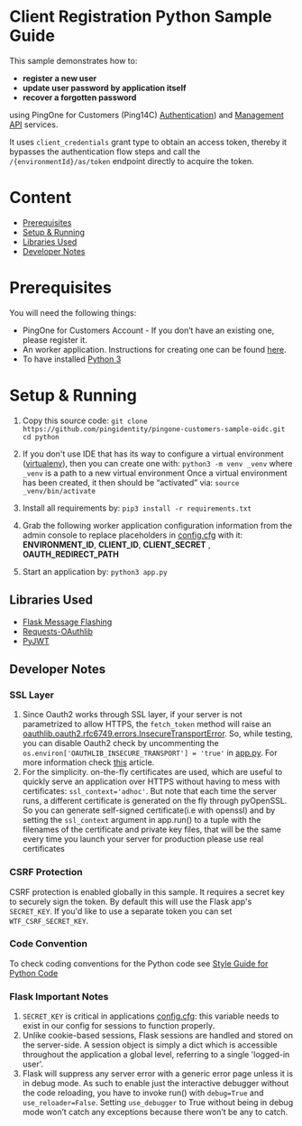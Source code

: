 # Client Registration Python Sample Guide

This sample demonstrates how to:
 - **register a new user**
 - **update user password by application itself**
 - **recover a forgotten password**
 
 using PingOne for Customers (Ping14C) [Authentication](https://apidocs.pingidentity.com/pingone/customer/v1/api/guide/p1-a_overview/)) and [Management API](https://apidocs.pingidentity.com/pingone/customer/v1/api/guide/p1_overview/) services.

It uses `client_credentials` grant type to obtain an access token, thereby it bypasses the authentication flow steps and call the `/{environmentId}/as/token` endpoint directly to acquire the token.

# Content
- [Prerequisites](#prerequisites)
- [Setup & Running](#setup--running)
- [Libraries Used](#libraries-used)
- [Developer Notes](#developer-notes)

# Prerequisites
You will need the following things:
- PingOne for Customers Account  - If you don’t have an existing one, please register it.
- An worker application. Instructions for 
creating one can be found [here](https://apidocs.pingidentity.com/pingone/customer/v1/api/guide/p1_gettingStarted/#Configure-an-application-connection). 
- To have installed [Python 3](https://www.python.org/downloads/)

# Setup & Running
1. Copy this source code: `git clone https://github.com/pingidentity/pingone-customers-sample-oidc.git
 cd python`

2. If you don't use IDE that has its way to configure a virtual environment ([virtualenv](http://www.virtualenv.org/en/latest/index.html)), then you can create one with: `python3 -m venv _venv`
where `_venv` is a path to a new virtual environment
Once a virtual environment has been created, it then should be “activated” via: `source _venv/bin/activate`

3. Install all requirements by: `pip3 install -r requirements.txt`

4. Grab the following worker application configuration information from the admin console to replace placeholders in [config.cfg](config.cfg) with it: **ENVIRONMENT_ID**, **CLIENT_ID**, **CLIENT_SECRET** , **OAUTH_REDIRECT_PATH**
5. Start an application by: `python3 app.py`

## Libraries Used
- [Flask Message Flashing](http://flask.pocoo.org/docs/1.0/patterns/flashing/)
- [Requests-OAuthlib](https://requests-oauthlib.readthedocs.io/en/latest/index.html)
- [PyJWT](https://pyjwt.readthedocs.io/en/latest/usage.html)

## Developer Notes
###  SSL Layer
1. Since Oauth2 works through SSL layer, if your server is not parametrized to allow HTTPS, the `fetch_token` method will raise an [oauthlib.oauth2.rfc6749.errors.InsecureTransportError](https://requests-oauthlib.readthedocs.io/en/latest/examples/real_world_example.html). 
So, while testing, you can disable Oauth2 check by uncommenting the `os.environ['OAUTHLIB_INSECURE_TRANSPORT'] = 'true'` in [app.py](app.py).
 For more information check [this](http://requests-oauthlib.readthedocs.org/en/latest/examples/real_world_example.html) article.
1. For the simplicity. on-the-fly certificates are used, which are useful to quickly serve an application over HTTPS without having to mess with certificates: ``ssl_context='adhoc'``. But note that each time the server runs, a different certificate is generated on the fly through pyOpenSSL.
So you can generate self-signed certificate(i.e with openssl) and by setting the `ssl_context` argument in app.run() to a tuple with the filenames of the certificate and private key files, that will be the same every time you launch your server
for production please use real certificates

### CSRF Protection
CSRF protection is enabled globally in this sample.  It requires a secret key to securely sign the token. By default this will use the Flask app's `SECRET_KEY`. If you'd like to use a separate token you can set `WTF_CSRF_SECRET_KEY`.

### Code Convention
To check coding conventions for the Python code see [Style Guide for Python Code](https://www.python.org/dev/peps/pep-0008/)
 
### Flask Important Notes 
1. `SECRET_KEY` is critical in applications [config.cfg](config.cfg): this variable needs to exist in our config for sessions to function properly. 
1. Unlike cookie-based sessions, Flask sessions are handled and stored on the server-side. A session object is simply a dict which is accessible throughout the application a global level, referring to a single 'logged-in user'.
1. Flask will suppress any server error with a generic error page unless it is in debug mode. As such to enable just the interactive debugger without the code reloading, you have to invoke run() with `debug=True` and `use_reloader=False`. 
Setting `use_debugger` to True without being in debug mode won’t catch any exceptions because there won’t be any to catch.
